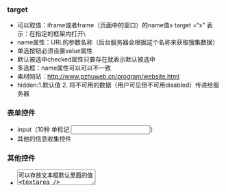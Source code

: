 ### target
+ 可以取值：iframe或者frame（页面中的窗口）的name值x target =“x”
           表示：在指定的框架内打开\
+ name属性：URL的参数名称（后台服务器会根据这个名称来获取搜集数据）
+ 单选按钮必须设置value属性
+ 默认被选中checked属性只要存在就表示默认被选中
+ 多选框：name属性可以可以不一致
+ 素材网站：http://www.pzhuweb.cn/program/website.html
+ hidden:1.默认值
         2. 将不可用的数据（用户可见但不可用disabled）传递给服务器
###  表单控件
+ input（10种 单标记  <input />）
+ 其他的信息收集控件
### 其他控件
+    <textarea>可以存放文本框默认里面的值<textarea />
+    style 调整框是否框拉大
+ 下拉列表 select
    + 默认个数是 1
+ button
    + <button>  按钮双标签 </button>（如果在表单中，单击后自动触发sumit）
	+ 表单之外，他就没有效果。
	+ 成对标签，修改按钮上的文字
### 块元素和行元素
+ 块元素：独占一行  p  h1 （能设置宽度）
+ 行内元素： 共用一行  a （不能设置宽度）
+ 行内块元素： img 可以共用一行，可以共用宽度·
+ div（块元素）  span （行内元素）
### 滚动标签
+ <marquee> 滚动标签 </marquee>
    + 属性： 速度 scrollamount
	         滚动方向 direction 
			 左右晃动 behavior =“alternate”
### 其他重要的属性
### 框架
+ 浮动框架 iframe
     + 嵌入到页面的子页面
	 + src  用来连接他的资源
	 + width
	 + height
+ frameset   (set  集合的意思)
     + 不能和body同时使用  
	 + rows （拆分的方向和比例  rows="20%","80%"）
	 + clos
	 + 在这个标签中可以直接使用frame或frameset
### CSS
+ 定义：层叠样式表
+ 层叠 1.样式表中的样式叠加 2.同一元素的多种样式会发生继承和覆盖
+ 样式
+ 表
####CSS的样式表分类
+ 外部样式（用link标签   <link  href="连接CSS样式文件" rel="" type="text/css"/>）
   +        将样式保存在*.css文件中
+ 内部样式  <style></style>在head中使用
+ 行内样式  在标签中使用style标签
#### CSS 样式（重点）
+ 语法：
      选择器 {
	      属性:属性值;
          属性:属性值;
          属性:属性值;
		  }
+ 为什么？
   + 将内容和显示分离，加快烟网页显示速度
   + 易维护，提高工作效率
   + 易扩展
   + 可移植，可重用
### 样式的优先级
+ 行内样式（标签>内部样式（网页）>外部样式>（外部CSS文件）>浏览器的默认样式）   
## 其他语法
+ /*  */
+ 

																																																																																																																																																																																																																																																																																																																																																																						+ 

			 










